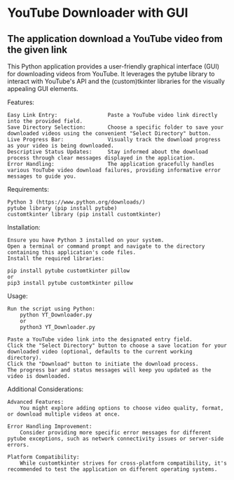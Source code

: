 # YouTube Downloader with GUI

## The application download a YouTube video from the given link 

This Python application provides a user-friendly graphical interface (GUI) for downloading videos from YouTube. 
It leverages the pytube library to interact with YouTube's API and the (custom)tkinter libraries for the visually appealing GUI elements.


Features:

    Easy Link Entry:                Paste a YouTube video link directly into the provided field.
    Save Directory Selection:       Choose a specific folder to save your downloaded videos using the convenient "Select Directory" button.
    Live Progress Bar:              Visually track the download progress as your video is being downloaded.
    Descriptive Status Updates:     Stay informed about the download process through clear messages displayed in the application.
    Error Handling:                 The application gracefully handles various YouTube video download failures, providing informative error messages to guide you.


Requirements:

    Python 3 (https://www.python.org/downloads/)
    pytube library (pip install pytube)
    customtkinter library (pip install customtkinter)

Installation:

    Ensure you have Python 3 installed on your system.
    Open a terminal or command prompt and navigate to the directory containing this application's code files.
    Install the required libraries:

    pip install pytube customtkinter pillow
    or
    pip3 install pytube customtkinter pillow


Usage:

    Run the script using Python:
        python YT_Downloader.py
        or 
        python3 YT_Downloader.py

    Paste a YouTube video link into the designated entry field.
    Click the "Select Directory" button to choose a save location for your downloaded video (optional, defaults to the current working directory).
    Click the "Download" button to initiate the download process.
    The progress bar and status messages will keep you updated as the video is downloaded.


Additional Considerations:

    Advanced Features: 
        You might explore adding options to choose video quality, format, or download multiple videos at once.

    Error Handling Improvement: 
        Consider providing more specific error messages for different pytube exceptions, such as network connectivity issues or server-side errors.
    
    Platform Compatibility: 
        While customtkinter strives for cross-platform compatibility, it's recommended to test the application on different operating systems.